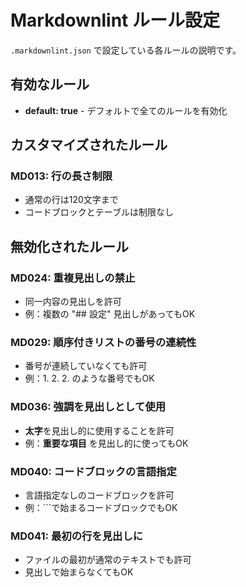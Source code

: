 # Markdownlint ルール設定

`.markdownlint.json` で設定している各ルールの説明です。

## 有効なルール

- **default: true** - デフォルトで全てのルールを有効化

## カスタマイズされたルール

### MD013: 行の長さ制限

- 通常の行は120文字まで
- コードブロックとテーブルは制限なし

## 無効化されたルール

### MD024: 重複見出しの禁止

- 同一内容の見出しを許可
- 例：複数の "## 設定" 見出しがあってもOK

### MD029: 順序付きリストの番号の連続性

- 番号が連続していなくても許可
- 例：1. 2. 2. のような番号でもOK

### MD036: 強調を見出しとして使用

- **太字**を見出し的に使用することを許可
- 例：**重要な項目** を見出し的に使ってもOK

### MD040: コードブロックの言語指定

- 言語指定なしのコードブロックを許可
- 例：\`\`\`で始まるコードブロックでもOK

### MD041: 最初の行を見出しに

- ファイルの最初が通常のテキストでも許可
- 見出しで始まらなくてもOK
